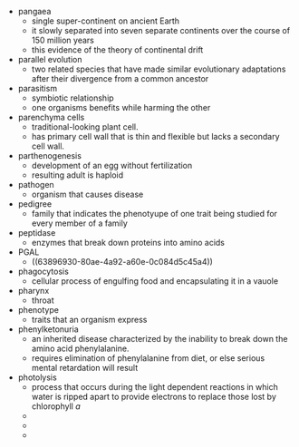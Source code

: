 - pangaea
	- single super-continent on ancient Earth
	- it slowly separated into seven separate continents over the course of 150 million years
	- this evidence of the theory of continental drift
- parallel evolution
	- two related species that have made similar evolutionary adaptations after their divergence from a common ancestor
- parasitism
	- symbiotic relationship
	- one organisms benefits while harming the other
- parenchyma cells
	- traditional-looking plant cell.
	- has primary cell wall that is thin and flexible but lacks a secondary cell wall.
- parthenogenesis
	- development of an egg without fertilization
	- resulting adult is haploid
- pathogen
	- organism that causes disease
- pedigree
	- family that indicates the phenotyupe of one trait being studied for every member of a family
- peptidase
	- enzymes that break down proteins into amino acids
- PGAL
	- ((63896930-80ae-4a92-a60e-0c084d5c45a4))
- phagocytosis
	- cellular process of engulfing food and encapsulating it in a vauole
- pharynx
	- throat
- phenotype
	- traits that an organism express
- phenylketonuria
	- an inherited disease characterized by the inability to break down the amino acid phenylalanine.
	- requires elimination of phenylalanine from diet, or else serious mental retardation will result
- photolysis
	- process that occurs during the light dependent reactions in which water is ripped apart to provide electrons to replace those lost by chlorophyll _a_
	-
	-
	-